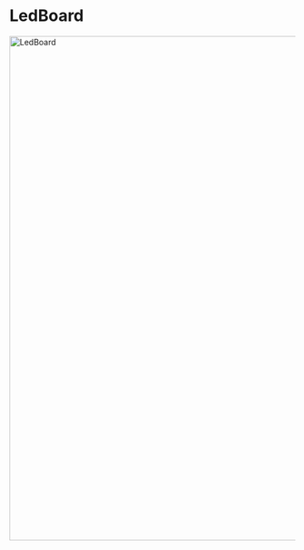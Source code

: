 # LedBoard
<img width="889" alt="LedBoard" src="https://github.com/ha-ny/LedBoard/assets/130643750/75c05cf4-7e05-4b64-932e-cb0592a4f31f">
